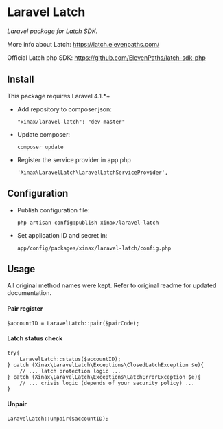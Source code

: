 # Laravel Latch 

*Laravel package for Latch SDK.*

More info about Latch: https://latch.elevenpaths.com/

Official Latch php SDK: https://github.com/ElevenPaths/latch-sdk-php

## Install

This package requires Laravel 4.1.*+

- Add repository to composer.json:

    ```
    "xinax/laravel-latch": "dev-master"
    ```

- Update composer:

    ```
    composer update
    ```

- Register the service provider in app.php

    ```
    'Xinax\LaravelLatch\LaravelLatchServiceProvider',
    ```

## Configuration

- Publish configuration file:

    ```
    php artisan config:publish xinax/laravel-latch
    ```
    
- Set application ID and secret in:

    ```
    app/config/packages/xinax/laravel-latch/config.php
    ```
    
## Usage

All original method names were kept. Refer to original readme for updated documentation.

#### Pair register
```
$accountID = LaravelLatch::pair($pairCode);
```

#### Latch status check
```
try{
    LaravelLatch::status($accountID);
} catch (Xinax\LaravelLatch\Exceptions\ClosedLatchException $e){
    // ... latch protection logic ...
} catch (Xinax\LaravelLatch\Exceptions\LatchErrorException $e){ 
    // ... crisis logic (depends of your security policy) ...
}
```

#### Unpair
```
LaravelLatch::unpair($accountID);
```

